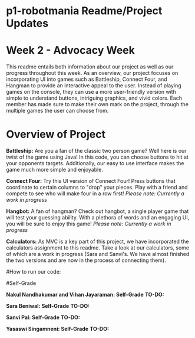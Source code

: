
# p1-robotmania Readme/Project Updates

# Week 2 - Advocacy Week

This readme entails both information about our project as well as our progress throughout this week. As an overview, our project focuses on incorporating UI into games such as Battleship, Connect Four, and Hangman to provide an interactive appeal to the user. Instead of playing games on the console, they can use a more user-friendly version with simple to understand buttons, intriguing graphics, and vivid colors. Each member has made sure to make their own mark on the project, through the multiple games the user can choose from.

# Overview of Project

**Battleship:** Are you a fan of the classic two person game? Well here is our twist of the game using Java! In this code, you can choose buttons to hit at your opponents targets. Additionally, our easy to use interface makes the game much more simple and enjoyable.

**Connect Four:** Try this UI version of Connect Four! Press buttons that coordinate to certain columns to "drop" your pieces. Play with a friend and compete to see who will make four in a row first! *Please note: Currently a work in progress*

**Hangbot:** A fan of hangman? Check out hangbot, a single player game that will test your guessing ability. With a plethora of words and an engaging UI, you will be sure to enjoy this game! *Please note: Currently a work in progress*

**Calculators:** As MVC is a key part of this project, we have incorporated the calculators assignment to this readme. Take a look at our calculators, some of which are a work in progress (Sara and Sanvi's. We have almost finished the two versions and are now in the process of connecting them).

#How to run our code:

#Self-Grade

**Nakul Nandhakumar and Vihan Jayaraman: Self-Grade** 
**TO-DO:**

**Sara Beniwal: Self-Grade**
**TO-DO:**

**Sanvi Pal: Self-Grade**
**TO-DO:**

**Yasaswi Singamneni: Self-Grade**
**TO-DO:**
